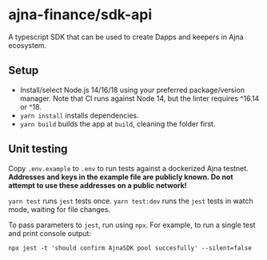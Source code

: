 # ajna-finance/sdk-api

A typescript SDK that can be used to create Dapps and keepers in Ajna ecosystem.

## Setup

- Install/select Node.js 14/16/18 using your preferred package/version manager. Note that CI runs against Node 14, but the linter requires ^16.14 or ^18.
- `yarn install` installs dependencies.
- `yarn build` builds the app at `build`, cleaning the folder first.

## Unit testing

Copy `.env.example` to `.env` to run tests against a dockerized Ajna testnet.
**Addresses and keys in the example file are publicly known. Do not attempt to use these addresses on a public network!**

`yarn test` runs `jest` tests once.
`yarn test:dev` runs the `jest` tests in watch mode, waiting for file changes.

To pass parameters to `jest`, run using `npx`. For example, to run a single test and print console output:

```
npx jest -t 'should confirm AjnaSDK pool succesfully' --silent=false
```
